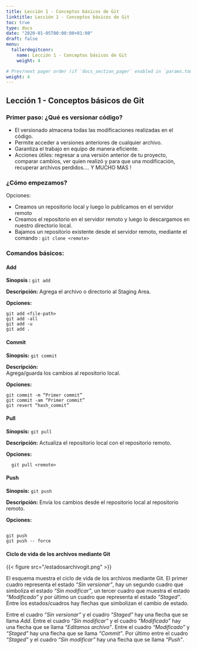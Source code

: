 ```yaml
---
title: Lección 1 - Conceptos básicos de Git
linktitle: Lección 1 - Conceptos básicos de Git
toc: true
type: docs
date: "2020-01-05T00:00:00+01:00"
draft: false
menu:
  tallerdegitconr:
    name: Lección 1 - Conceptos básicos de Git
    weight: 4

# Prev/next pager order (if `docs_section_pager` enabled in `params.toml`)
weight: 4
---
```



## Lección 1 - Conceptos básicos de Git

### Primer paso: ¿Qué es versionar código?

* El versionado almacena todas las modificaciones realizadas en el código.
* Permite acceder a versiones anteriores de cualquier archivo.
* Garantiza el trabajo en equipo de manera eficiente.
* Acciones útiles: regresar a una versión anterior de tu proyecto, comparar cambios, ver quien realizó y para que una modificación, recuperar archivos perdidos…. Y MUCHO MAS ! 


### ¿Cómo empezamos?

Opciones:

* Creamos un repositorio local y luego lo publicamos en el servidor remoto
* Creamos el repositorio en el servidor remoto y luego lo descargamos en nuestro directorio local.
* Bajamos un repositorio existente desde el servidor remoto, mediante el comando :  `git clone <remote>`

### Comandos básicos: 

#### Add

**Sinopsis :** `git add`

**Descripción:**
Agrega el archivo o directorio al Staging Area.

**Opciones:**

``` 
git add <file-path>
git add -all
git add -u
git add .

```

#### Commit

**Sinopsis:** `git commit` 

**Descripción:**  
Agrega/guarda los cambios al repositorio local.

**Opciones:** 

``` 
git commit -m “Primer commit”
git commit -am “Primer commit”
git revert “hash_commit”

```  
#### Pull

**Sinopsis:** `git pull`

**Descripción:** 
Actualiza el repositorio local con el repositorio remoto.

**Opciones:** 
```
  git pull <remote>

```

#### Push

**Sinopsis:** `git push`

**Descripción:** 
Envía los cambios desde el repositorio local al repositorio remoto.

**Opciones:** 
```

git push 
git push -- force
```

#### Ciclo de vida de los archivos mediante Git


{{< figure src="/estadosarchivogit.png" >}}

El esquema muestra el ciclo de vida de los archivos mediante Git. El primer cuadro representa el estado _“Sin versionar”_, hay un segundo cuadro que simboliza el estado _“Sin modificar”_, un tercer cuadro que muestra el estado _“Modificado”_ y por último un cuadro que representa el estado _"Staged"_. Entre los estados/cuadros hay flechas que simbolizan el cambio de estado. 

Entre el cuadro _“Sin versionar”_ y el cuadro _“Staged”_ hay una flecha que se llama _Add_. Entre el cuadro _“Sin modificar”_ y el cuadro _“Modificado”_ hay una flecha que se llama _“Editamos archivo”_. Entre el cuadro _“Modificado”_ y _“Staged”_ hay una flecha que se llama _“Commit”_. Por último entre el cuadro _“Staged”_ y el cuadro _“Sin modificar”_ hay una flecha que se llama _“Push”_.

